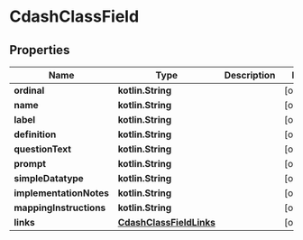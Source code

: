 
# CdashClassField

## Properties
| Name | Type | Description | Notes |
| ------------ | ------------- | ------------- | ------------- |
| **ordinal** | **kotlin.String** |  |  [optional] |
| **name** | **kotlin.String** |  |  [optional] |
| **label** | **kotlin.String** |  |  [optional] |
| **definition** | **kotlin.String** |  |  [optional] |
| **questionText** | **kotlin.String** |  |  [optional] |
| **prompt** | **kotlin.String** |  |  [optional] |
| **simpleDatatype** | **kotlin.String** |  |  [optional] |
| **implementationNotes** | **kotlin.String** |  |  [optional] |
| **mappingInstructions** | **kotlin.String** |  |  [optional] |
| **links** | [**CdashClassFieldLinks**](CdashClassFieldLinks.md) |  |  [optional] |



